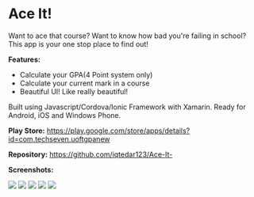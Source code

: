 # Ace It!

Want to ace that course? Want to know how bad you're failing in school?
This app is your one stop place to find out!

**Features:**
- Calculate your GPA(4 Point system only)
- Calculate your current mark in a course
- Beautiful UI! Like really beautiful!

Built using Javascript/Cordova/Ionic Framework with Xamarin. Ready for Android, iOS and Windows Phone. 

**Play Store:**
https://play.google.com/store/apps/details?id=com.techseven.uoftgpanew

**Repository:** 
https://github.com/iqtedar123/Ace-It-

**Screenshots:**

![](/Ace_It_Screens/1.jpg)
![](/Ace_It_Screens/2.jpg)
![](/Ace_It_Screens/3.png)
![](/Ace_It_Screens/4.png)
![](/Ace_It_Screens/5.png)